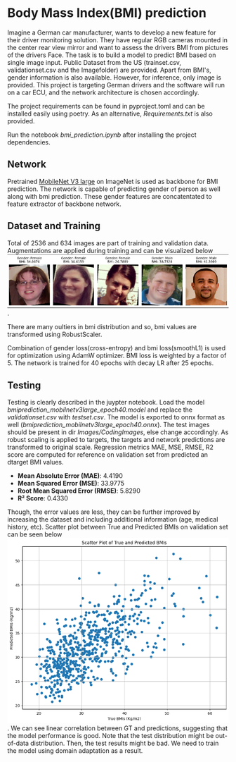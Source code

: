 # Body Mass Index(BMI) prediction
Imagine a German car manufacturer, wants to develop a new feature for their driver monitoring solution. They have regular RGB cameras mounted in the center rear view mirror and want to assess the drivers BMI from pictures of the drivers Face. The task is to build a model to predict BMI based on single image input. Public Dataset from the US (trainset.csv, validationset.csv and the Imagefolder) are provided. Apart from BMI's, gender information is also available. However, for inference, only image is provided. This project is targeting German drivers and the software will run on a car ECU, and the network architecture is chosen accordingly.

The project requirements can be found in pyproject.toml and can be installed easily using poetry. As an alternative, _Requirements.txt_ is also provided. 

Run the notebook _bmi_prediction.ipynb_ after installing the project dependencies.


## Network
Pretrained [MobileNet V3 large](https://arxiv.org/abs/1905.02244) on ImageNet is used as backbone for BMI prediction. The network is capable of predicting gender of person as well along with bmi prediction. These gender features are concatentated to feature extractor of backbone network.

## Dataset and Training
Total of 2536 and 634 images are part of training and validation data. Augmentations are applied during training and can be visualized below ![train_vis](training_data_vis.png).

There are many oultiers in bmi distribution and so, bmi values are transformed using RobustScaler.

Combination of gender loss(cross-entropy) and bmi loss(smoothL1) is used for optimization using AdamW optimizer. BMI loss is weighted by a factor of 5. The network is trained for 40 epochs with decay LR after 25 epochs.

## Testing
Testing is clearly described in the juypter notebook. Load the model _bmiprediction_mobilnetv3large_epoch40.model_ and replace the _validationset.csv_ with _testset.csv_. The model is exported to onnx format as well (_bmiprediction_mobilnetv3large_epoch40.onnx_). The test images should be present in dir _Images/CodingImages_, else change accordingly. As robust scaling is applied to targets, the targets and network predictions are transformed to original scale. Regression metrics MAE, MSE, RMSE, R2 score are computed for reference on validation set from predicted an dtarget BMI values.

- **Mean Absolute Error (MAE)**: 4.4190
- **Mean Squared Error (MSE)**: 33.9775
- **Root Mean Squared Error (RMSE)**: 5.8290
- **R² Score**: 0.4330

Though, the error values are less, they can be further improved by increasing the dataset and including additional information (age, medical history, etc).
Scatter plot between True and Predicted BMIs on validation set can be seen below ![scatter_plot](scatter_plot.png). We can see linear correlation between GT and predictions, suggesting that the model performance is good. Note that the test distribution might be out-of-data distribution. Then, the test results might be bad. We need to train the model using domain adaptation as a result.

